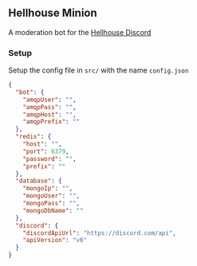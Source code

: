 ## Hellhouse Minion

A moderation bot for the [Hellhouse Discord](https://hellhouse.xyz)

### Setup

Setup the config file in `src/` with the name `config.json`

```json
{
  "bot": {
    "amqpUser": "",
    "amqpPass": "",
    "amqpHost": "",
    "amqpPrefix": ""
  },
  "redis": {
    "host": "",
    "port": 6379,
    "password": "",
    "prefix": ""
  },
  "database": {
    "mongoIp": "",
    "mongoUser": "",
    "mongoPass": "",
    "mongoDbName": ""
  },
  "discord": {
    "discordApiUrl": "https://discord.com/api",
    "apiVersion": "v6"
  }
}
```